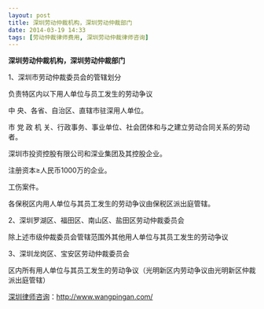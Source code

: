 ```yaml
---
layout: post
title: 深圳劳动仲裁机构，深圳劳动仲裁部门
date: 2014-03-19 14:33
tags: [劳动仲裁律师费用, 深圳劳动仲裁律师咨询]
---
```

<strong>深圳劳动仲裁机构，深圳劳动仲裁部门</strong>

1、深圳市劳动仲裁委员会的管辖划分

负责特区内以下用人单位与员工发生的劳动争议

中 央、各省、自治区、直辖市驻深用人单位。

市 党 政 机 关、行政事务、事业单位、社会团体和与之建立劳动合同关系的劳动者。

深圳市投资控股有限公司和深业集团及其控股企业。

注册资本≥人民币1000万的企业。

工伤案件。

各保税区内用人单位与其员工发生的劳动争议由保税区派出庭管辖。

2、深圳罗湖区、福田区、南山区、盐田区劳动仲裁委员会

除上述市级仲裁委员会管辖范围外其他用人单位与其员工发生的劳动争议

3、深圳龙岗区、宝安区劳动仲裁委员会

区内所有用人单位与其员工发生的劳动争议（光明新区内劳动争议由光明新区仲裁派出庭管辖）

<a href="http://www.wangpingan.com/">深圳律师咨询</a>：<a href="http://www.wangpingan.com/">http://www.wangpingan.com/</a>

